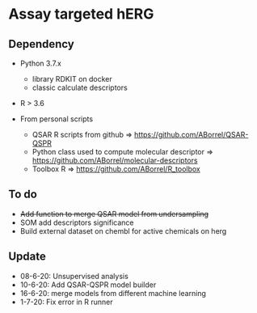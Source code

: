 # Assay targeted hERG

## Dependency
- Python 3.7.x
    - library RDKIT on docker
    - classic calculate descriptors

- R > 3.6


- From personal scripts
	- QSAR R scripts from github => https://github.com/ABorrel/QSAR-QSPR
	- Python class used to compute molecular descriptor => https://github.com/ABorrel/molecular-descriptors
	- Toolbox R => https://github.com/ABorrel/R_toolbox

## To do
- ~~Add function to merge QSAR model from undersampling~~
- SOM add descriptors significance 
- Build external dataset on chembl for active chemicals on herg


## Update
- 08-6-20: Unsupervised analysis 
- 10-6-20: Add QSAR-QSPR model builder
- 16-6-20: merge models from different machine learning
- 1-7-20: Fix error in R runner 

